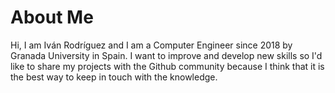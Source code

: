# About Me
Hi, I am Iván Rodríguez and I am a Computer Engineer since 2018 by Granada University in Spain.
I want to improve and develop new skills so I'd like to share my projects with the Github community 
because I think that it is the best way to keep in touch with the knowledge.


